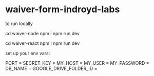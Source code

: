 # waiver-form-indroyd-labs


to run locally

cd waiver-node
npm i
npm run dev

cd waiver-react
npm i
npm run dev

set up your env vars:

PORT =
SECRET_KEY =
MY_HOST =
MY_USER =
MY_PASSWORD =
DB_NAME =
GOOGLE_DRIVE_FOLDER_ID =
